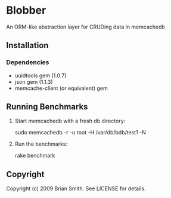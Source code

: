 Blobber
=======

An ORM-like abstraction layer for CRUDing data in memcachedb


Installation
------------

### Dependencies

* uuidtools gem (1.0.7)
* json gem (1.1.3)
* memcache-client (or equivalent) gem


Running Benchmarks
------------------

1) Start memcachedb with a fresh db directory:

    sudo memcachedb -r -u root -H /var/db/bdb/test1 -N

2) Run the benchmarks:

    rake benchmark


Copyright
---------

Copyright (c) 2009 Brian Smith. See LICENSE for details.
